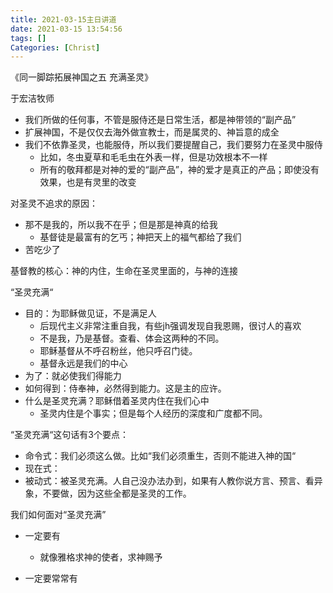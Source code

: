 ```yaml
---
title: 2021-03-15主日讲道
date: 2021-03-15 13:54:56
tags: []
Categories: [Christ]
---
```


《同一脚踪拓展神国之五 充满圣灵》

于宏洁牧师

- 我们所做的任何事，不管是服侍还是日常生活，都是神带领的“副产品”
- 扩展神国，不是仅仅去海外做宣教士，而是属灵的、神旨意的成全
- 我们不依靠圣灵，也能服侍，所以我们要提醒自己，我们要努力在圣灵中服侍
  - 比如，冬虫夏草和毛毛虫在外表一样，但是功效根本不一样
  - 所有的敬拜都是对神的爱的“副产品”，神的爱才是真正的产品；即使没有效果，也是有灵里的改变



对圣灵不追求的原因：

- 那不是我的，所以我不在乎；但是那是神真的给我
  - 基督徒是最富有的乞丐；神把天上的福气都给了我们
- 苦吃少了



基督教的核心：神的内住，生命在圣灵里面的，与神的连接



“圣灵充满“

- 目的：为耶稣做见证，不是满足人
  - 后现代主义非常注重自我，有些jh强调发现自我恩赐，很讨人的喜欢
  - 不是我，乃是基督。查看、体会这两种的不同。
  - 耶稣基督从不呼召粉丝，他只呼召门徒。
  - 基督永远是我们的中心
- 为了：就必使我们得能力
- 如何得到：侍奉神，必然得到能力。这是主的应许。
- 什么是圣灵充满？耶稣借着圣灵内住在我们心中
  - 圣灵内住是个事实；但是每个人经历的深度和广度都不同。



“圣灵充满“这句话有3个要点：

- 命令式：我们必须这么做。比如“我们必须重生，否则不能进入神的国“
- 现在式：
- 被动式：被圣灵充满。人自己没办法办到，如果有人教你说方言、预言、看异象，不要做，因为这些全都是圣灵的工作。



我们如何面对“圣灵充满”

- 一定要有
  - 就像雅格求神的使者，求神赐予

- 一定要常常有

